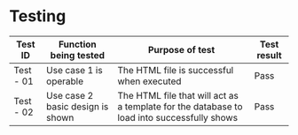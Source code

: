 # Testing
| Test ID | Function being tested | Purpose of test | Test result | 
| ------- | --------------------- | --------------- | ----------- |
| Test - 01 | Use case 1 is operable | The HTML file is successful when executed | Pass |
| Test - 02 | Use case 2 basic design is shown | The HTML file that will act as a template for the database to load into successfully shows | Pass |

